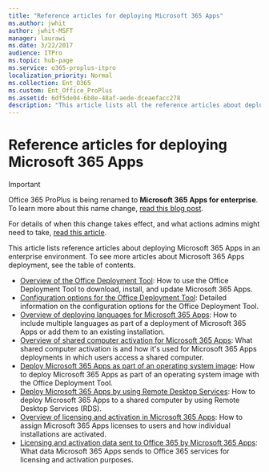 ```yaml
---
title: "Reference articles for deploying Microsoft 365 Apps"
ms.author: jwhit
author: jwhit-MSFT
manager: laurawi
ms.date: 3/22/2017
audience: ITPro
ms.topic: hub-page
ms.service: o365-proplus-itpro
localization_priority: Normal
ms.collection: Ent_O365
ms.custom: Ent_Office_ProPlus
ms.assetid: 6df5de04-6b8e-48af-aede-dceaefacc278
description: "This article lists all the reference articles about deploying Office 365 ProPlus in an enterprise environment. To see all the articles about Office 365 ProPlus deployment, see Deployment guide for Microsoft 365 Apps."
---
```


# Reference articles for deploying Microsoft 365 Apps

> [!IMPORTANT]
> Office 365 ProPlus is being renamed to **Microsoft 365 Apps for enterprise**. To learn more about this name change, [read this blog post](https://go.microsoft.com/fwlink/p/?linkid=2120533). 
>
> For details of when this change takes effect, and what actions admins might need to take, [read this article](name-change.md).

This article lists reference articles about deploying Microsoft 365 Apps in an enterprise environment. To see more articles about Microsoft 365 Apps deployment, see the table of contents.

- [Overview of the Office Deployment Tool](overview-of-the-office-2016-deployment-tool.md): How to use the Office Deployment Tool to download, install, and update Microsoft 365 Apps. 
- [Configuration options for the Office Deployment Tool](configuration-options-for-the-office-2016-deployment-tool.md): Detailed information on the configuration options for the Office Deployment Tool.
- [Overview of deploying languages for Microsoft 365 Apps](overview-of-deploying-languages-in-office-365-proplus.md): How to include multiple languages as part of a deployment of Microsoft 365 Apps or add them to an existing installation.
- [Overview of shared computer activation for Microsoft 365 Apps](overview-of-shared-computer-activation-for-office-365-proplus.md): What shared computer activation is and how it's used for Microsoft 365 Apps deployments in which users access a shared computer. 
- [Deploy Microsoft 365 Apps as part of an operating system image](deploy-office-365-proplus-as-part-of-an-operating-system-image.md): How to deploy Microsoft 365 Apps as part of an operating system image with the Office Deployment Tool. 
- [Deploy Microsoft 365 Apps by using Remote Desktop Services](deploy-office-365-proplus-by-using-remote-desktop-services.md): How to deploy Microsoft 365 Apps to a shared computer by using Remote Desktop Services (RDS).
- [Overview of licensing and activation in Microsoft 365 Apps](overview-of-licensing-and-activation-in-office-365-proplus.md): How to assign Microsoft 365 Apps licenses to users and how individual installations are activated. 
- [Licensing and activation data sent to Office 365 by Microsoft 365 Apps](licensing-and-activation-data-sent-to-office-365-by-office-365-proplus.md): What data Microsoft 365 Apps sends to Office 365 services for licensing and activation purposes.
